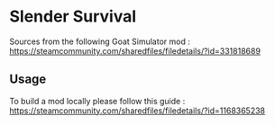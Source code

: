 # Slender Survival

Sources from the following Goat Simulator mod : https://steamcommunity.com/sharedfiles/filedetails/?id=331818689

## Usage

To build a mod locally please follow this guide : https://steamcommunity.com/sharedfiles/filedetails/?id=1168365238